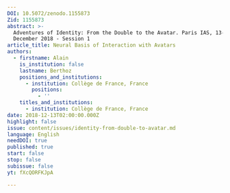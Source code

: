 ```yaml
---
DOI: 10.5072/zenodo.1155873
Zid: 1155873
abstract: >-
  Adventures of Identity: From the Double to the Avatar. Paris IAS, 13-14
  December 2018 - Session 1
article_title: Neural Basis of Interaction with Avatars
authors:
  - firstname: Alain
    is_institution: false
    lastname: Berthoz
    positions_and_institutions:
      - institution: Collège de France, France
        positions:
          - ''
    titles_and_institutions:
      - institution: Collège de France, France
date: 2018-12-13T02:00:00.000Z
highlight: false
issue: content/issues/identity-from-double-to-avatar.md
language: English
needDOI: true
published: true
start: false
stop: false
subissue: false
yt: fXcQORFKJpA

---
```


<Youtube yt="fXcQORFKJpA" caption="Neural Basis of Interaction with Avatars"></Youtube>
